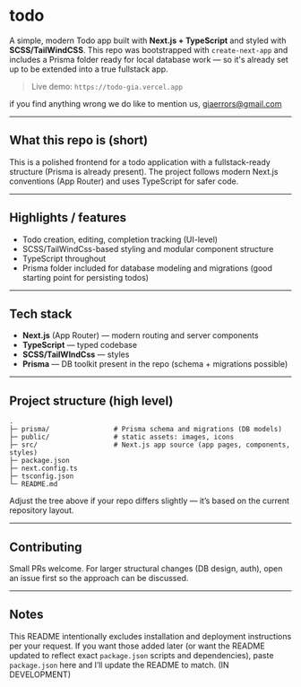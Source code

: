 # todo

A simple, modern Todo app built with **Next.js + TypeScript** and styled with **SCSS/TailWindCSS**. This repo was bootstrapped with `create-next-app` and includes a Prisma folder ready for local database work — so it's already set up to be extended into a true fullstack app.

> Live demo: `https://todo-gia.vercel.app`

if you find anything wrong we do like to mention us, giaerrors@gmail.com

---

## What this repo is (short)

This is a polished frontend for a todo application with a fullstack-ready structure (Prisma is already present). The project follows modern Next.js conventions (App Router) and uses TypeScript for safer code.

---

## Highlights / features

* Todo creation, editing, completion tracking (UI-level)
* SCSS/TailWindCss-based styling and modular component structure
* TypeScript throughout
* Prisma folder included for database modeling and migrations (good starting point for persisting todos)

---

## Tech stack

* **Next.js** (App Router) — modern routing and server components
* **TypeScript** — typed codebase
* **SCSS/TailWIndCss** — styles
* **Prisma** — DB toolkit present in the repo (schema + migrations possible)

---

## Project structure (high level)

```
.
├─ prisma/                # Prisma schema and migrations (DB models)
├─ public/                # static assets: images, icons
├─ src/                   # Next.js app source (app pages, components, styles)
├─ package.json
├─ next.config.ts
├─ tsconfig.json
└─ README.md
```

Adjust the tree above if your repo differs slightly — it’s based on the current repository layout.

---

## Contributing

Small PRs welcome. For larger structural changes (DB design, auth), open an issue first so the approach can be discussed.

---

## Notes

This README intentionally excludes installation and deployment instructions per your request. If you want those added later (or want the README updated to reflect exact `package.json` scripts and dependencies), paste `package.json` here and I’ll update the README to match.
(IN DEVELOPMENT)
